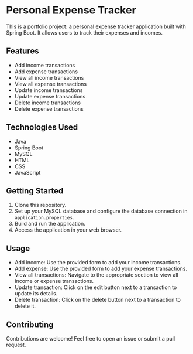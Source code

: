 # Personal Expense Tracker

This is a portfolio project: a personal expense tracker application built with Spring Boot. It allows users to track their expenses and incomes.

## Features

- Add income transactions
- Add expense transactions
- View all income transactions
- View all expense transactions
- Update income transactions
- Update expense transactions
- Delete income transactions
- Delete expense transactions

## Technologies Used

- Java
- Spring Boot
- MySQL
- HTML
- CSS
- JavaScript

## Getting Started

1. Clone this repository.
2. Set up your MySQL database and configure the database connection in `application.properties`.
3. Build and run the application.
4. Access the application in your web browser.

## Usage

- Add income: Use the provided form to add your income transactions.
- Add expense: Use the provided form to add your expense transactions.
- View all transactions: Navigate to the appropriate section to view all income or expense transactions.
- Update transaction: Click on the edit button next to a transaction to update its details.
- Delete transaction: Click on the delete button next to a transaction to delete it.

## Contributing

Contributions are welcome! Feel free to open an issue or submit a pull request.
